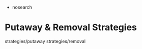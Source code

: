   - nosearch

# Putaway & Removal Strategies

<div class="toctree" data-titlesonly="" data-glob="">

strategies/putaway strategies/removal

</div>
